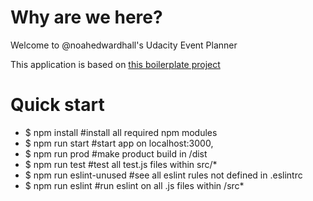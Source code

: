 # Why are we here?
Welcome to @noahedwardhall's Udacity Event Planner

This application is based on [this boilerplate project](https://github.com/noahehall/react-f-your-starterkit.git)
# Quick start
  - $ npm install #install all required npm modules
  - $ npm run start #start app on localhost:3000,
  - $ npm run prod #make product build in /dist
  - $ npm run test #test all test.js files within src/*
  - $ npm run eslint-unused #see all eslint rules not defined in .eslintrc
  - $ npm run eslint #run eslint on all .js files within /src*
